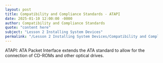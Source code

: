 ```yaml
---
layout: post
title: Compatibility and Compliance Standards - ATAPI
date: 2025-01-10 12:00:00 -0000
author: Compatibility and Compliance Standards
quote: "content here"
subject: "Lesson 2 Installing System Devices"
permalink: "/Lesson 2 Installing System Devices/Compatibility and Compliance Standards/Compatibility and Compliance Standards - ATAPI"
---
```


ATAPI: ATA Packet Interface extends the ATA standard to allow for the connection of CD-ROMs and other optical drives.
